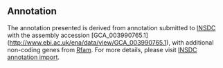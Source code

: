 
Annotation
----------

The annotation presented is derived from annotation submitted to
[INSDC](http://www.insdc.org) with the assembly accession [GCA\_003990765.1]
(http://www.ebi.ac.uk/ena/data/view/GCA_003990765.1),
with additional non-coding genes from
[Rfam](http://rfam.xfam.org/). For more details, please visit [INSDC
annotation import](http://ensemblgenomes.org/info/data/insdc_annotation).
